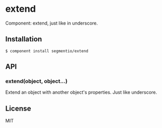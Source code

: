 
# extend

  Component: extend, just like in underscore.

## Installation

    $ component install segmentio/extend

## API

### extend(object, object...)

  Extend an object with another object's properties. Just like underscore.

## License

  MIT
